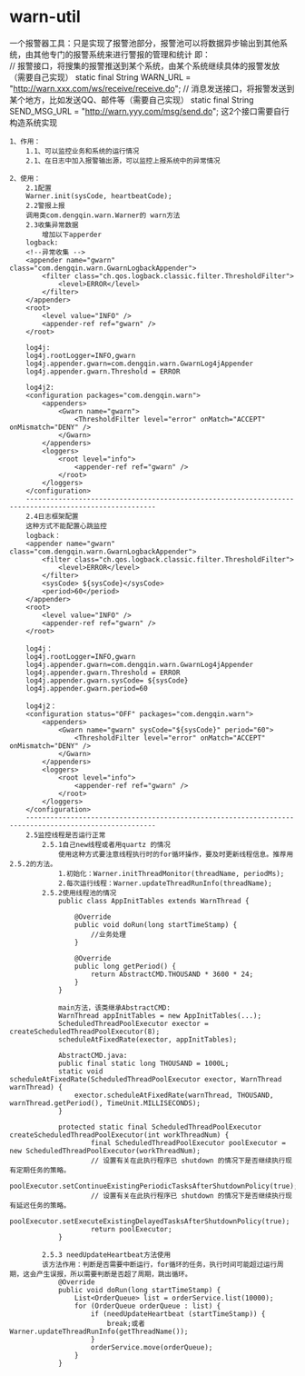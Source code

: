 # warn-util
一个报警器工具：只是实现了报警池部分，报警池可以将数据异步输出到其他系统，由其他专门的报警系统来进行警报的管理和统计
即：<br/>
    // 报警接口，将搜集的报警推送到某个系统，由某个系统继续具体的报警发放（需要自己实现）
  	static final String WARN_URL = "http://warn.xxx.com/ws/receive/receive.do";
  	// 消息发送接口，将报警发送到某个地方，比如发送QQ、邮件等（需要自己实现）
  	static final String SEND_MSG_URL = "http://warn.yyy.com/msg/send.do";
  	这2个接口需要自行构造系统实现

    1、作用：
        1.1、可以监控业务和系统的运行情况
        2.1、在日志中加入报警输出源，可以监控上报系统中的异常情况

    2、使用：
        2.1配置
        Warner.init(sysCode, heartbeatCode);
        2.2警报上报
        调用类com.dengqin.warn.Warner的 warn方法
        2.3收集异常数据
        	增加以下apperder
        logback:
        <!--异常收集 -->
        <appender name="gwarn" class="com.dengqin.warn.GwarnLogbackAppender">
        	<filter class="ch.qos.logback.classic.filter.ThresholdFilter">
        		<level>ERROR</level>
        	</filter>
        </appender>
        <root>
        	<level value="INFO" />
        	<appender-ref ref="gwarn" />
        </root>

        log4j:
        log4j.rootLogger=INFO,gwarn
        log4j.appender.gwarn=com.dengqin.warn.GwarnLog4jAppender
        log4j.appender.gwarn.Threshold = ERROR

        log4j2:
        <configuration packages="com.dengqin.warn">
        	<appenders>
        		<Gwarn name="gwarn">
        			<ThresholdFilter level="error" onMatch="ACCEPT" onMismatch="DENY" />
        		</Gwarn>
        	</appenders>
        	<loggers>
        		<root level="info">
        			<appender-ref ref="gwarn" />
        		</root>
        	</loggers>
        </configuration>
        ------------------------------------------------------------------------------------------------------
        2.4日志框架配置
        这种方式不能配置心跳监控
        logback：
        <appender name="gwarn" class="com.dengqin.warn.GwarnLogbackAppender">
        	<filter class="ch.qos.logback.classic.filter.ThresholdFilter">
        		<level>ERROR</level>
        	</filter>
        	<sysCode> ${sysCode}</sysCode>
        	<period>60</period>
        </appender>
        <root>
        	<level value="INFO" />
        	<appender-ref ref="gwarn" />
        </root>

        log4j：
        log4j.rootLogger=INFO,gwarn
        log4j.appender.gwarn=com.dengqin.warn.GwarnLog4jAppender
        log4j.appender.gwarn.Threshold = ERROR
        log4j.appender.gwarn.sysCode= ${sysCode}
        log4j.appender.gwarn.period=60

        log4j2：
        <configuration status="OFF" packages="com.dengqin.warn">
        	<appenders>
        		<Gwarn name="gwarn" sysCode="${sysCode}" period="60">
        			<ThresholdFilter level="error" onMatch="ACCEPT" onMismatch="DENY" />
        		</Gwarn>
        	</appenders>
        	<loggers>
        		<root level="info">
        			<appender-ref ref="gwarn" />
        		</root>
        	</loggers>
        </configuration>
        ------------------------------------------------------------------------------------------------------
        2.5监控线程是否运行正常
            2.5.1自己new线程或者用quartz 的情况
                使用这种方式要注意线程执行时的for循环操作，要及时更新线程信息。推荐用2.5.2的方法。
                1.初始化：Warner.initThreadMonitor(threadName, periodMs);
                2.每次运行线程：Warner.updateThreadRunInfo(threadName);
            2.5.2使用线程池的情况
                public class AppInitTables extends WarnThread {

                	@Override
                	public void doRun(long startTimeStamp) {
                		//业务处理
                	}

                	@Override
                	public long getPeriod() {
                		return AbstractCMD.THOUSAND * 3600 * 24;
                	}
                }

                main方法，该类继承AbstractCMD:
                WarnThread appInitTables = new AppInitTables(...);
                ScheduledThreadPoolExecutor exector = createScheduledThreadPoolExecutor(8);
                scheduleAtFixedRate(exector, appInitTables);

                AbstractCMD.java:
                public final static long THOUSAND = 1000L;
                static void scheduleAtFixedRate(ScheduledThreadPoolExecutor exector, WarnThread warnThread) {
                	exector.scheduleAtFixedRate(warnThread, THOUSAND, warnThread.getPeriod(), TimeUnit.MILLISECONDS);
                }

                protected static final ScheduledThreadPoolExecutor createScheduledThreadPoolExecutor(int workThreadNum) {
                		final ScheduledThreadPoolExecutor poolExecutor = new ScheduledThreadPoolExecutor(workThreadNum);
                		// 设置有关在此执行程序已 shutdown 的情况下是否继续执行现有定期任务的策略。
                		poolExecutor.setContinueExistingPeriodicTasksAfterShutdownPolicy(true);
                		// 设置有关在此执行程序已 shutdown 的情况下是否继续执行现有延迟任务的策略。
                		poolExecutor.setExecuteExistingDelayedTasksAfterShutdownPolicy(true);
                		return poolExecutor;
                }

            2.5.3 needUpdateHeartbeat方法使用
            该方法作用：判断是否需要中断运行，for循环的任务，执行时间可能超过运行周期，这会产生误报，所以需要判断是否超了周期，跳出循环。
            	@Override
            	public void doRun(long startTimeStamp) {
            		List<OrderQueue> list = orderService.list(10000);
            		for (OrderQueue orderQueue : list) {
            			if (needUpdateHeartbeat (startTimeStamp)) {
            				break;或者 Warner.updateThreadRunInfo(getThreadName());
            			}
            			orderService.move(orderQueue);
            		}
            	}













